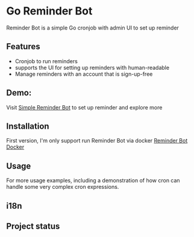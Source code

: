 # Go Reminder Bot

Reminder Bot is a simple Go cronjob with admin UI to set up reminder   

## Features
- Cronjob to run reminders
- supports the UI for setting up reminders with human-readable
- Manage reminders with an account that is sign-up-free
## Demo:
Visit [Simple Reminder Bot](https://reminderbot.luciango.com/admin/#/reminders) to set up reminder and explore more
## Installation
First version, I'm only support run Reminder Bot via docker [Reminder Bot Docker](https://hub.docker.com/r/luannt2909/go-reminder-bot)

## Usage

For more usage examples, including a demonstration of how cron can handle some very complex cron expressions.

## i18n

## Project status
